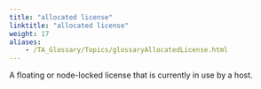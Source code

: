 ```yaml
--- 
title: "allocated license"
linktitle: "allocated license"
weight: 17
aliases: 
    - /TA_Glossary/Topics/glossaryAllocatedLicense.html
---
```


A floating or node-locked license that is currently in use by a host.

